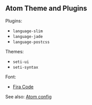## Atom Theme and Plugins

Plugins:

- `language-slim`
- `language-jade`
- `language-postcss`

Themes:

- `seti-ui`
- `seti-syntax`

Font:

- [Fira Code](https://github.com/tonsky/FiraCode)

See also: [Atom config](./atom.cson)
